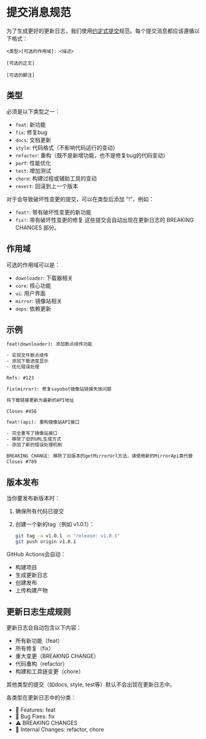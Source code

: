 # 提交消息规范

为了生成更好的更新日志，我们使用[约定式提交](https://www.conventionalcommits.org/zh-hans/)规范。每个提交消息都应该遵循以下格式：

```
<类型>[可选的作用域]: <描述>

[可选的正文]

[可选的脚注]
```

## 类型

必须是以下类型之一：

- `feat`: 新功能
- `fix`: 修复bug
- `docs`: 文档更新
- `style`: 代码格式（不影响代码运行的变动）
- `refactor`: 重构（既不是新增功能，也不是修复bug的代码变动）
- `perf`: 性能优化
- `test`: 增加测试
- `chore`: 构建过程或辅助工具的变动
- `revert`: 回滚到上一个版本

对于会导致破坏性变更的提交，可以在类型后添加 "!"，例如：

- `feat!`: 带有破坏性变更的新功能
- `fix!`: 带有破坏性变更的修复
这些提交会自动出现在更新日志的 BREAKING CHANGES 部分。

## 作用域

可选的作用域可以是：

- `downloader`: 下载器相关
- `core`: 核心功能
- `ui`: 用户界面
- `mirror`: 镜像站相关
- `deps`: 依赖更新

## 示例

```txt
feat(downloader): 添加断点续传功能

- 实现文件断点续传
- 添加下载进度显示
- 优化错误处理

Refs: #123
```

```txt
fix(mirror): 修复sayobot镜像站链接失效问题

将下载链接更新为最新的API地址

Closes #456
```

```txt
feat!(api): 重构镜像站API接口

- 完全重写了镜像站接口
- 移除了旧的URL生成方式
- 添加了新的错误处理机制

BREAKING CHANGE: 移除了旧版本的getMirrorUrl方法，请使用新的MirrorApi类代替
Closes #789
```

## 版本发布

当你要发布新版本时：

1. 确保所有代码已提交
2. 创建一个新的tag（例如 v1.0.1）：

   ```bash
   git tag -a v1.0.1 -m "release: v1.0.1"
   git push origin v1.0.1
   ```

GitHub Actions会自动：

- 构建项目
- 生成更新日志
- 创建发布
- 上传构建产物

## 更新日志生成规则

更新日志会自动包含以下内容：

- 所有新功能（feat）
- 所有修复（fix）
- 重大变更（BREAKING CHANGE）
- 代码重构（refactor）
- 构建和工具链变更（chore）

其他类型的提交（如docs, style, test等）默认不会出现在更新日志中。

各类型在更新日志中的分类：

- 🚀 Features: feat
- 🐛 Bug Fixes: fix
- ⚠️ BREAKING CHANGES
- 🔧 Internal Changes: refactor, chore
